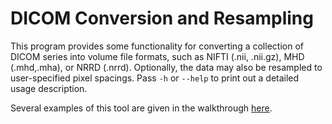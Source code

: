 # DICOM Conversion and Resampling
This program provides some functionality for converting a collection of DICOM series into volume file formats, such as NIFTI (.nii, .nii.gz), MHD (.mhd,.mha), or NRRD (.nrrd).
Optionally, the data may also be resampled to user-specified pixel spacings.
Pass `-h` or `--help` to print out a detailed usage description.

Several examples of this tool are given in the walkthrough [here](https://github.com/rg2/jhmr-v2/wiki/Walkthrough%3A-DICOM-Conversion).